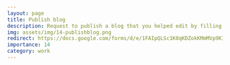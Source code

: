 ```yaml
---
layout: page
title: Publish blog
description: Request to publish a blog that you helped edit by filling out this form.
img: assets/img/14-publishblog.png
redirect: https://docs.google.com/forms/d/e/1FAIpQLSc1K0qKDZokKMmMVp9KIFi8lSdeUb7gxBP0XxlfJd5Haf27yg/viewform
importance: 14
category: work
---
```

